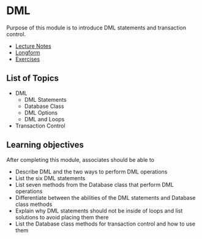 # DML

Purpose of this module is to introduce DML statements and transaction control.

* [Lecture Notes](<./LNDML.md>)
* [Longform](<./LFDML.md>)
* [Exercises]()

## List of Topics

* DML
  * DML Statements
  * Database Class
  * DML Options
  * DML and Loops
* Transaction Control

## Learning objectives

After completing this module, associates should be able to

* Describe DML and the two ways to perform DML operations
* List the six DML statements
* List seven methods from the Database class that perform DML operations
* Differentiate between the abilities of the DML statements and Database class methods
* Explain why DML statements should not be inside of loops and list solutions to avoid placing them there
* List the Database class methods for transaction control and how to use them
